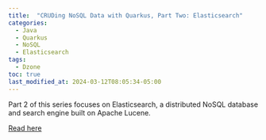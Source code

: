 ```yaml
---
title:  "CRUDing NoSQL Data with Quarkus, Part Two: Elasticsearch"
categories:
  - Java
  - Quarkus
  - NoSQL
  - Elasticsearch
tags:
  - Dzone
toc: true
last_modified_at: 2024-03-12T08:05:34-05:00
---
```


Part 2 of this series focuses on Elasticsearch, a distributed NoSQL database and search engine built on Apache Lucene.

[Read here](https://dzone.com/articles/cruding-nosql-data-with-quarkus-part-two-elasticse)
